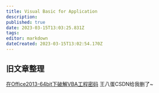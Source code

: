 ```yaml
---
title: Visual Basic for Application
description: 
published: true
date: 2023-03-15T13:03:25.831Z
tags: 
editor: markdown
dateCreated: 2023-03-15T13:02:54.170Z
---
```


## 旧文章整理

[在Office2013-64bit下破解VBA工程密码](/开发技术/VBA/在Office2013-64bit下破解VBA工程密码) 王八蛋CSDN给我删了~